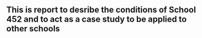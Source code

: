 <h2> This is report to desribe the conditions of School 452 and to act as a case study to be applied to other schools </h2>
